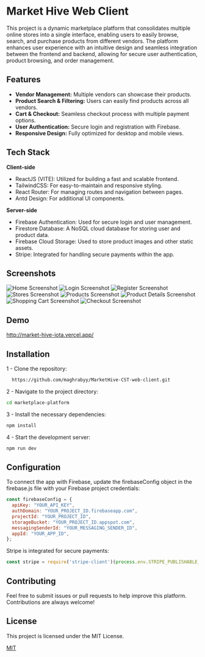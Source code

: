 
# Market Hive Web Client

This project is a dynamic marketplace platform that consolidates multiple online stores into a single interface, enabling users to easily browse, search, and purchase products from different vendors. The platform enhances user experience with an intuitive design and seamless integration between the frontend and backend, allowing for secure user authentication, product browsing, and order management.




## Features

- **Vendor Management:** Multiple vendors can showcase their products.
- **Product Search & Filtering:** Users can easily find products across all vendors.
- **Cart & Checkout:** Seamless checkout process with multiple payment options.
- **User Authentication:** Secure login and registration with Firebase.
- **Responsive Design:** Fully optimized for desktop and mobile views.

## Tech Stack
  
**Client-side**

- ReactJS (VITE): Utilized for building a fast and scalable frontend.
- TailwindCSS: For easy-to-maintain and responsive styling.
- React Router: For managing routes and navigation between pages.
- Antd Design: For additional UI components.

**Server-side**

- Firebase Authentication: Used for secure login and user management.
- Firestore Database: A NoSQL cloud database for storing user and product data.
- Firebase Cloud Storage: Used to store product images and other static assets.
- Stripe: Integrated for handling secure payments within the app.

## Screenshots

![Home Screenshot](screenshots/home_page.png)
![Login Screenshot](screenshots/login_page.png)
![Register Screenshot](screenshots/register_page.png)
![Stores Screenshot](screenshots/stores_page.png)
![Products Screenshot](screenshots/products_page.png)
![Product Details Screenshot](screenshots/product_detail_page.png)
![Shopping Cart Screenshot](screenshots/shopping_cart_page.png)
![Checkout Screenshot](screenshots/checkout_page.png)

## Demo

http://market-hive-iota.vercel.app/

## Installation

1 - Clone the repository:

```bash
  https://github.com/maghrabyy/MarketHive-CST-web-client.git
```
2 - Navigate to the project directory:

```bash
cd marketplace-platform
```

3 - Install the necessary dependencies:

```bash
npm install
```

4 - Start the development server:

```bash
npm run dev
```
    
## Configuration

To connect the app with Firebase, update the firebaseConfig object in the firebase.js file with your Firebase project credentials:

```js
const firebaseConfig = {
  apiKey: "YOUR_API_KEY",
  authDomain: "YOUR_PROJECT_ID.firebaseapp.com",
  projectId: "YOUR_PROJECT_ID",
  storageBucket: "YOUR_PROJECT_ID.appspot.com",
  messagingSenderId: "YOUR_MESSAGING_SENDER_ID",
  appId: "YOUR_APP_ID",
};

```
Stripe is integrated for secure payments:
 ```js
 const stripe = require('stripe-client')(process.env.STRIPE_PUBLISHABLE_KEY);

 ```

## Contributing

Feel free to submit issues or pull requests to help improve this platform. Contributions are always welcome!




## License
This project is licensed under the MIT License.


[MIT](https://choosealicense.com/licenses/mit/)

